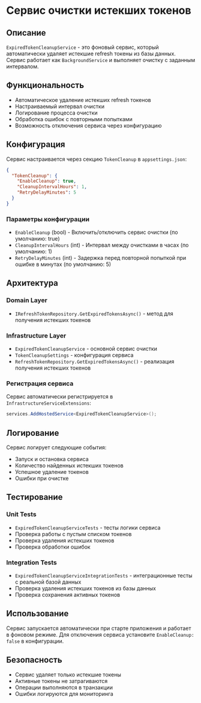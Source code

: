 # Сервис очистки истекших токенов

## Описание

`ExpiredTokenCleanupService` - это фоновый сервис, который автоматически удаляет истекшие refresh токены из базы данных. Сервис работает как `BackgroundService` и выполняет очистку с заданным интервалом.

## Функциональность

- Автоматическое удаление истекших refresh токенов
- Настраиваемый интервал очистки
- Логирование процесса очистки
- Обработка ошибок с повторными попытками
- Возможность отключения сервиса через конфигурацию

## Конфигурация

Сервис настраивается через секцию `TokenCleanup` в `appsettings.json`:

```json
{
  "TokenCleanup": {
    "EnableCleanup": true,
    "CleanupIntervalHours": 1,
    "RetryDelayMinutes": 5
  }
}
```

### Параметры конфигурации

- `EnableCleanup` (bool) - Включить/отключить сервис очистки (по умолчанию: true)
- `CleanupIntervalHours` (int) - Интервал между очистками в часах (по умолчанию: 1)
- `RetryDelayMinutes` (int) - Задержка перед повторной попыткой при ошибке в минутах (по умолчанию: 5)

## Архитектура

### Domain Layer
- `IRefreshTokenRepository.GetExpiredTokensAsync()` - метод для получения истекших токенов

### Infrastructure Layer
- `ExpiredTokenCleanupService` - основной сервис очистки
- `TokenCleanupSettings` - конфигурация сервиса
- `RefreshTokenRepository.GetExpiredTokensAsync()` - реализация получения истекших токенов

### Регистрация сервиса

Сервис автоматически регистрируется в `InfrastructureServiceExtensions`:

```csharp
services.AddHostedService<ExpiredTokenCleanupService>();
```

## Логирование

Сервис логирует следующие события:
- Запуск и остановка сервиса
- Количество найденных истекших токенов
- Успешное удаление токенов
- Ошибки при очистке

## Тестирование

### Unit Tests
- `ExpiredTokenCleanupServiceTests` - тесты логики сервиса
- Проверка работы с пустым списком токенов
- Проверка удаления истекших токенов
- Проверка обработки ошибок

### Integration Tests
- `ExpiredTokenCleanupServiceIntegrationTests` - интеграционные тесты с реальной базой данных
- Проверка удаления истекших токенов из базы данных
- Проверка сохранения активных токенов

## Использование

Сервис запускается автоматически при старте приложения и работает в фоновом режиме. Для отключения сервиса установите `EnableCleanup: false` в конфигурации.

## Безопасность

- Сервис удаляет только истекшие токены
- Активные токены не затрагиваются
- Операции выполняются в транзакции
- Ошибки логируются для мониторинга 